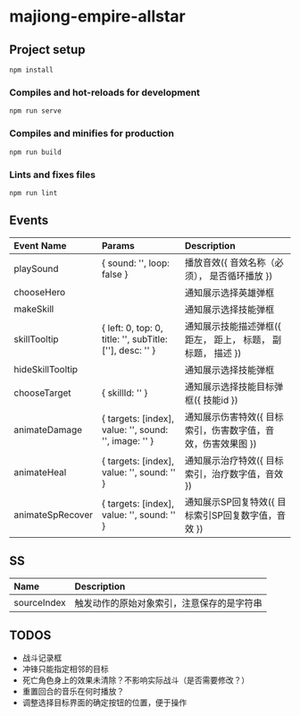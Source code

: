 # majiong-empire-allstar

## Project setup
```
npm install
```

### Compiles and hot-reloads for development
```
npm run serve
```

### Compiles and minifies for production
```
npm run build
```

### Lints and fixes files
```
npm run lint
```

## Events

| Event Name       | Params      | Description       |
| :--------------- | :---------- | :---------------- |
| playSound        | { sound: '', loop: false } | 播放音效({ 音效名称（必须）， 是否循环播放 }) |
| chooseHero       | | 通知展示选择英雄弹框 |
| makeSkill        | | 通知展示选择技能弹框 |
| skillTooltip     | { left: 0, top: 0, title: '', subTitle: [''], desc: '' } | 通知展示技能描述弹框({ 距左， 距上， 标题， 副标题， 描述 }) |
| hideSkillTooltip | | 通知展示选择技能弹框 |
| chooseTarget     | { skillId: '' } | 通知展示选择技能目标弹框({ 技能id }) |
| animateDamage    | { targets: [index], value: '', sound: '', image: '' } | 通知展示伤害特效({ 目标索引，伤害数字值，音效，伤害效果图 }) |
| animateHeal      | { targets: [index], value: '', sound: '' } | 通知展示治疗特效({ 目标索引，治疗数字值，音效 }) |
| animateSpRecover | { targets: [index], value: '', sound: '' } | 通知展示SP回复特效({ 目标索引SP回复数字值，音效 }) |

## SS

| Name         | Description       |
| :----------- | :---------------- |
| sourceIndex  | 触发动作的原始对象索引，注意保存的是字符串 |


## TODOS

* 战斗记录框
* 冲锋只能指定相邻的目标
* 死亡角色身上的效果未清除？不影响实际战斗（是否需要修改？）
* 重置回合的音乐在何时播放？
* 调整选择目标界面的确定按钮的位置，便于操作